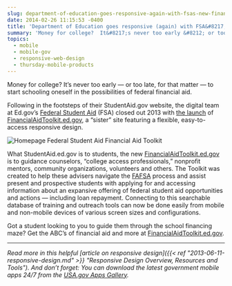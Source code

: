 ```yaml
---
slug: department-of-education-goes-responsive-again-with-fsas-new-financial-aid-toolkit
date: 2014-02-26 11:15:53 -0400
title: 'Department of Education goes responsive (again) with FSA&#8217;s new Financial Aid Toolkit'
summary: 'Money for college?  It&#8217;s never too early &#8212; or too late, for that matter &#8212; to start schooling oneself in the possibilities of federal financial aid. Following in the footsteps of their StudentAid.gov website, the digital team at  Ed.gov&#8217;s Federal Student Aid (FSA) closed out 2013 with the launch of FinancialAidToolkit.ed.gov, a &#8220;sister&#8221; site featuring'
topics:
  - mobile
  - mobile-gov
  - responsive-web-design
  - thursday-mobile-products
---
```


Money for college? It&#8217;s never too early &#8212; or too late, for that matter &#8212; to start schooling oneself in the possibilities of federal financial aid.

Following in the footsteps of their StudentAid.gov website, the digital team at Ed.gov&#8217;s <a href="http://studentaid.ed.gov" target="_blank">Federal Student Aid</a> (FSA) closed out 2013 with [the launch](https://www.ed.gov/news/press-releases/new-financial-aid-toolkit-part-department%E2%80%99s-efforts-improve-college-access-and-affordability) of <a href="http://financialaidtoollkit.ed.gov" target="_blank">FinancialAidToolkit.ed.gov</a>, a &#8220;sister&#8221; site featuring a flexible, easy-to-access responsive design.

<img src="https://s3.amazonaws.com/digitalgov/_legacy-img/2014/02/Homepage_Federal-Student-Aid-Financial-Aid-Toolkit.png" alt="Homepage Federal Student Aid Financial Aid Toolkit">

What StudentAid.ed.gov is to students, the new <a href="http://www.newbrandanalytics.com/thankyou.php" target="_blank">FinancialAidToolkit.ed.gov</a> is to guidance counselors, &#8220;college access professionals,&#8221; nonprofit mentors, community organizations, volunteers and others. The Toolkit was created to help these advisers navigate the [FAFSA](http://financialaidtoolkit.ed.gov/tk/learn/fafsa.jsp) process and assist present and prospective students with applying for and accessing information about an expansive offering of federal student aid opportunities and actions &#8212; including loan repayment. Connecting to this searchable database of training and outreach tools can now be done easily from mobile and non-mobile devices of various screen sizes and configurations.

Got a student looking to you to guide them through the school financing maze? Get the ABC&#8217;s of financial aid and more at [FinancialAidToolkit.ed.gov](http://financialaidtoolkit.ed.gov/tk/). 

---
_Read more in this helpful [article on responsive design]({{< ref "2013-06-11-responsive-design.md" >}} "Responsive Design Overview, Resources and Tools"). And don’t forget: You can download the latest government mobile apps 24/7 from the [USA.gov Apps Gallery](http://apps.usa.gov/)._

 

 
